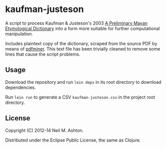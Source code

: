 # kaufman-justeson

A script to process Kaufman & Justeson's 2003
[A Preliminary Mayan Etymological Dictionary](http://www.famsi.org/reports/01051/index.html)
into a form more suitable for further computational manipulation.

Includes plaintext copy of the dictionary, scraped from the source PDF
by means of [pdfminer](http://www.unixuser.org/~euske/python/pdfminer/index.html).
This text file has been trivially cleaned to remove some lines that
cause the script problems.

## Usage

Download the repository and run `lein deps` in its root directory to download dependencies.

Run `lein run` to generate a CSV `kaufman-justeson.csv` in
the project root directory. 

## License

Copyright (C) 2012-14 Neil M. Ashton.

Distributed under the Eclipse Public License, the same as Clojure.
